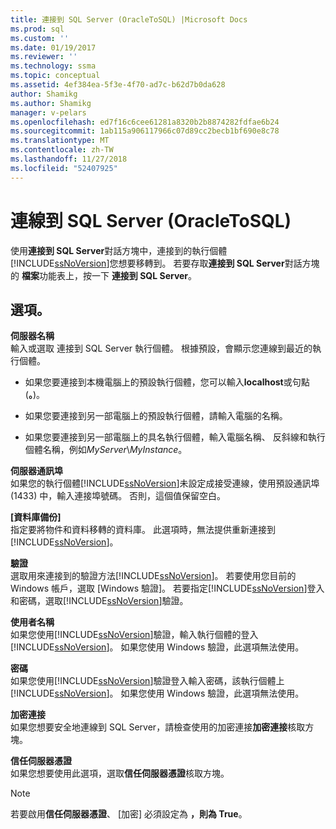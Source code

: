 ```yaml
---
title: 連接到 SQL Server (OracleToSQL) |Microsoft Docs
ms.prod: sql
ms.custom: ''
ms.date: 01/19/2017
ms.reviewer: ''
ms.technology: ssma
ms.topic: conceptual
ms.assetid: 4ef384ea-5f3e-4f70-ad7c-b62d7b0da628
author: Shamikg
ms.author: Shamikg
manager: v-pelars
ms.openlocfilehash: ed7f16c6cee61281a8320b2b8874282fdfae6b24
ms.sourcegitcommit: 1ab115a906117966c07d89cc2becb1bf690e8c78
ms.translationtype: MT
ms.contentlocale: zh-TW
ms.lasthandoff: 11/27/2018
ms.locfileid: "52407925"
---
```

# <a name="connect-to-sql-server--oracletosql"></a>連線到 SQL Server (OracleToSQL)
使用**連接到 SQL Server**對話方塊中，連接到的執行個體[!INCLUDE[ssNoVersion](../../includes/ssnoversion-md.md)]您想要移轉到。 若要存取**連接到 SQL Server**對話方塊的 **檔案**功能表上，按一下 **連接到 SQL Server**。  
  
## <a name="options"></a>選項。  
**伺服器名稱**  
輸入或選取 連接到 SQL Server 執行個體。 根據預設，會顯示您連線到最近的執行個體。  
  
-   如果您要連接到本機電腦上的預設執行個體，您可以輸入**localhost**或句點 (**。**)。  
  
-   如果您要連接到另一部電腦上的預設執行個體，請輸入電腦的名稱。  
  
-   如果您要連接到另一部電腦上的具名執行個體，輸入電腦名稱、 反斜線和執行個體名稱，例如*MyServer*\\*MyInstance*。  
  
**伺服器通訊埠**  
如果您的執行個體[!INCLUDE[ssNoVersion](../../includes/ssnoversion-md.md)]未設定成接受連線，使用預設通訊埠 (1433) 中，輸入連接埠號碼。 否則，這個值保留空白。  
  
**[資料庫備份]**  
指定要將物件和資料移轉的資料庫。 此選項時，無法提供重新連接到[!INCLUDE[ssNoVersion](../../includes/ssnoversion-md.md)]。  
  
**驗證**  
選取用來連接到的驗證方法[!INCLUDE[ssNoVersion](../../includes/ssnoversion-md.md)]。 若要使用您目前的 Windows 帳戶，選取 [Windows 驗證]。 若要指定[!INCLUDE[ssNoVersion](../../includes/ssnoversion-md.md)]登入和密碼，選取[!INCLUDE[ssNoVersion](../../includes/ssnoversion-md.md)]驗證。  
  
**使用者名稱**  
如果您使用[!INCLUDE[ssNoVersion](../../includes/ssnoversion-md.md)]驗證，輸入執行個體的登入[!INCLUDE[ssNoVersion](../../includes/ssnoversion-md.md)]。 如果您使用 Windows 驗證，此選項無法使用。  
  
**密碼**  
如果您使用[!INCLUDE[ssNoVersion](../../includes/ssnoversion-md.md)]驗證登入輸入密碼，該執行個體上[!INCLUDE[ssNoVersion](../../includes/ssnoversion-md.md)]。 如果您使用 Windows 驗證，此選項無法使用。  
  
**加密連接**  
如果您想要安全地連線到 SQL Server，請檢查使用的加密連接**加密連接**核取方塊。  
  
**信任伺服器憑證**  
如果您想要使用此選項，選取**信任伺服器憑證**核取方塊。  
  
> [!NOTE]  
> 若要啟用**信任伺服器憑證**、 [加密] 必須設定為 **，則為 True**。  
  
